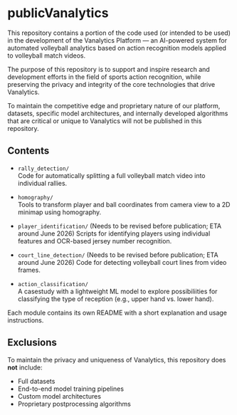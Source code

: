 # publicVanalytics
This repository contains a portion of the code used (or intended to be used) in the development of the Vanalytics Platform — an AI-powered system for automated volleyball analytics based on action recognition models applied to volleyball match videos.

The purpose of this repository is to support and inspire research and development efforts in the field of sports action recognition, while preserving the privacy and integrity of the core technologies that drive Vanalytics.

To maintain the competitive edge and proprietary nature of our platform, datasets, specific model architectures, and internally developed algorithms that are critical or unique to Vanalytics will not be published in this repository.

## Contents

- `rally_detection/`  
  Code for automatically splitting a full volleyball match video into individual rallies.

- `homography/`  
  Tools to transform player and ball coordinates from camera view to a 2D minimap using homography.

- `player_identification/`  (Needs to be revised before publication; ETA around June 2026)
  Scripts for identifying players using individual features and OCR-based jersey number recognition.

- `court_line_detection/`  (Needs to be revised before publication; ETA around June 2026)
  Code for detecting volleyball court lines from video frames.

- `action_classification/`  
  A casestudy with a lightweight ML model to explore possibiliities for classifying the type of reception (e.g., upper hand vs. lower hand).

Each module contains its own README with a short explanation and usage instructions.

## Exclusions

To maintain the privacy and uniqueness of Vanalytics, this repository does **not** include:
- Full datasets
- End-to-end model training pipelines
- Custom model architectures
- Proprietary postprocessing algorithms
